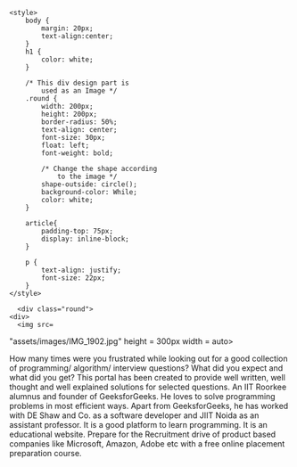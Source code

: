 <html>

<head>
	
	<style>
		body {
			margin: 20px;
			text-align:center;
		}
		h1 {
			color: white;
		}
		
		/* This div design part is
			used as an Image */
		.round {
			width: 200px;
			height: 200px;
			border-radius: 50%;
			text-align: center;
			font-size: 30px;
			float: left;
			font-weight: bold;
			
			/* Change the shape according
				to the image */
			shape-outside: circle();
			background-color: While;
			color: white;
		}
		
		article{
			padding-top: 75px;
			display: inline-block;
		}
		
		p {
			text-align: justify;
			font-size: 22px;
		}
	</style>
</head>

<body>
	

	  <div class="round">
    <div>
      <img src=
"assets/images/IMG_1902.jpg" height = 300px width = auto>
    </div>
	
	

<p>
		How many times were you frustrated while looking
		out for a good collection of programming/
		algorithm/ interview questions? What did you
		expect and what did you get? This portal has been
		created to provide well written, well thought and
		well explained solutions for selected questions.
		An IIT Roorkee alumnus and founder of
		GeeksforGeeks. He loves to solve programming
		problems in most efficient ways. Apart from
		GeeksforGeeks, he has worked with DE Shaw and
		Co. as a software developer and JIIT Noida as
		an assistant professor. It is a good platform
		to learn programming. It is an educational
		website. Prepare for the Recruitment drive of
		product based companies like Microsoft, Amazon,
		Adobe etc with a free online placement
		preparation course.
	</p>

